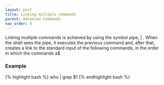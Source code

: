 ```yaml
---
layout: post
title: Linking multiple commands
parent: Advanced Commands
nav_order: 4
---
```


Linking multiple commands is achieved by using the symbol pipe, | .
When the shell sees the pipe, it executes the previous command and, after that, creates a link to the standard input of the following commands, in the order in which the commands a$

### Example

{% highlight bash %}
who | grep $1
{% endhighlight bash %}
